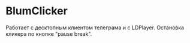# BlumClicker
Работает с десктопным клиентом телеграма и с LDPlayer. Остановка кликера по кнопке "pause break".
